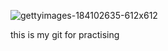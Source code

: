 ![gettyimages-184102635-612x612](https://github.com/user-attachments/assets/470ada57-f382-4e02-81dd-d91dd665676f)

this is my git for practising 
